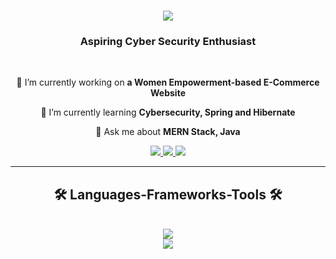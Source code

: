<h1 align="center">
  <img src="https://readme-typing-svg.herokuapp.com/?font=Lora&size=40&center=true&vCenter=true&width=500&height=70&duration=3000&lines=Hi+There!+👋;+I'm+Niharika+Mishra!;" />
</h1>

<h3 align="center">Aspiring Cyber Security Enthusiast</h3>

<br/>

<div align="center">
  
🔭 I’m currently working on **a Women Empowerment-based E-Commerce Website**

🌱 I’m currently learning **Cybersecurity, Spring and Hibernate**

💬 Ask me about **MERN Stack, Java**

</div>

<div align="center">
  
  <a href="mailto:niharikamishra2803@gmail.com">
    <img src="https://img.shields.io/badge/Gmail-333333?style=for-the-badge&logo=gmail&logoColor=red" />
  </a>
  
  <a href="https://www.linkedin.com/in/niharika28/" target="_blank">
    <img src="https://img.shields.io/badge/LinkedIn-0077B5?style=for-the-badge&logo=linkedin&logoColor=white" />
  </a>
  
  <a href="https://docs.google.com/document/d/1kjp3zN40sHrI3vUtnoXhz255dxQgSRkVf8Op0hio5BE/edit?usp=sharing" >
    <img src="https://img.shields.io/badge/RESUME-FF5722?style=for-the-badge&logo=sqlite&logoColor=white" />
  </a>
  
</div>


<hr/>

<h2 align="center"> 🛠️ Languages-Frameworks-Tools 🛠️</h2>
<br/>
<div align="center">
  <a href="https://skillicons.dev">
    <img src="https://skillicons.dev/icons?i=java,nodejs,express,mongodb,javascript,postman,postgresql,spring,github" /><br>
    <img src="https://skillicons.dev/icons?i=react,bootstrap,mui,mysql,html,css,vscode,figma,tailwindcss,git" />
  </a>
</div>
